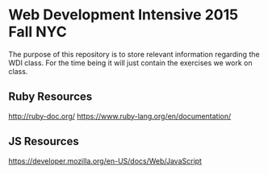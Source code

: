 # Web Development Intensive 2015 Fall NYC

The purpose of this repository is to store relevant information regarding the WDI class. For the time being it will just contain the exercises we work on class.


## Ruby Resources

http://ruby-doc.org/
https://www.ruby-lang.org/en/documentation/

## JS Resources

https://developer.mozilla.org/en-US/docs/Web/JavaScript
